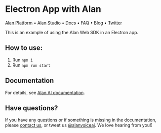 # Electron App with Alan

[Alan Platform](https://alan.app/) • [Alan Studio](https://studio.alan.app/register) • [Docs](https://alan.app/docs) • [FAQ](https://alan.app/docs/usage/additional/faq) •
[Blog](https://alan.app/blog/) • [Twitter](https://twitter.com/alanvoiceai)

This is an example of using the Alan Web SDK in an Electron app.

## How to use:

1. Run `npm i`
2. Run `npm run start`

## Documentation
  
For details, see [Alan AI documentation](https://alan.app/docs/client-api/web/electron).

## Have questions?

If you have any questions or if something is missing in the documentation, please [contact us](mailto:support@alan.app), or tweet us [@alanvoiceai](https://twitter.com/alanvoiceai). We love hearing from you!)


